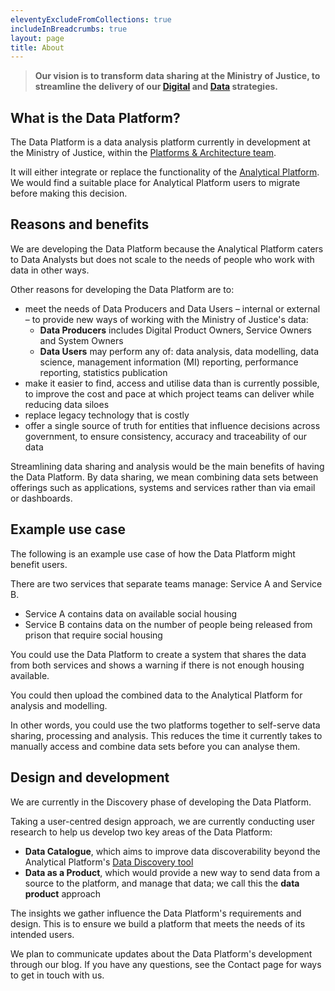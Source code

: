 ```yaml
---
eleventyExcludeFromCollections: true
includeInBreadcrumbs: true
layout: page
title: About
---
```


>**Our vision is to transform data sharing at the Ministry of Justice, to streamline the delivery of our [Digital](https://assets.publishing.service.gov.uk/government/uploads/system/uploads/attachment_data/file/1064860/moj-digital-strategy-2025.pdf) and [Data](https://intranet.justice.gov.uk/documents/2022/08/moj-data-strategy.pdf/) strategies.**

## What is the Data Platform?

The Data Platform is a data analysis platform currently in development at the Ministry of Justice, within the [Platforms & Architecture team](https://peoplefinder.service.gov.uk/teams/platforms-architecture-data-platform).

It will either integrate or replace the functionality of the [Analytical Platform](https://user-guidance.analytical-platform.service.justice.gov.uk/). We would find a suitable place for Analytical Platform users to migrate before making this decision.

## Reasons and benefits

We are developing the Data Platform because the Analytical Platform caters to Data Analysts but does not scale to the needs of people who work with data in other ways.

Other reasons for developing the Data Platform are to:

- meet the needs of Data Producers and Data Users – internal or external – to provide new ways of working with the Ministry of Justice's data:
  - **Data Producers** includes Digital Product Owners, Service Owners and System Owners
  - **Data Users** may perform any of: data analysis, data modelling, data science, management information (MI) reporting, performance reporting, statistics publication
- make it easier to find, access and utilise data than is currently possible, to improve the cost and pace at which project teams can deliver while reducing data siloes
- replace legacy technology that is costly
- offer a single source of truth for entities that influence decisions across government, to ensure consistency, accuracy and traceability of our data

Streamlining data sharing and analysis would be the main benefits of having the Data Platform. By data sharing, we mean combining data sets between offerings such as applications, systems and services rather than via email or dashboards.

## Example use case

The following is an example use case of how the Data Platform might benefit users.

There are two services that separate teams manage: Service A and Service B.

- Service A contains data on available social housing
- Service B contains data on the number of people being released from prison that require social housing

You could use the Data Platform to create a system that shares the data from both services and shows a warning if there is not enough housing available.

You could then upload the combined data to the Analytical Platform for analysis and modelling.

In other words, you could use the two platforms together to self-serve data sharing, processing and analysis. This reduces the time it currently takes to manually access and combine data sets before you can analyse them.

## Design and development

We are currently in the Discovery phase of developing the Data Platform.

Taking a user-centred design approach, we are currently conducting user research to help us develop two key areas of the Data Platform:

- **Data Catalogue**, which aims to improve data discoverability beyond the Analytical Platform's [Data Discovery tool](https://data-discovery-tool.analytical-platform.service.justice.gov.uk/)
- **Data as a Product**, which would provide a new way to send data from a source to the platform, and manage that data; we call this the **data product** approach

The insights we gather influence the Data Platform's requirements and design. This is to ensure we build a platform that meets the needs of its intended users.

We plan to communicate updates about the Data Platform's development through our blog. If you have any questions, see the Contact page for ways to get in touch with us.
